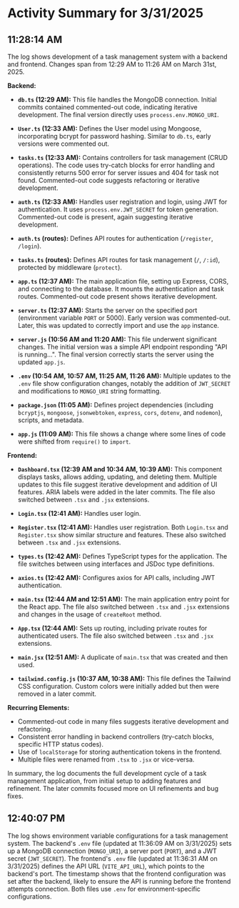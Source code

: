 # Activity Summary for 3/31/2025

## 11:28:14 AM
The log shows development of a task management system with a backend and frontend.  Changes span from 12:29 AM to 11:26 AM on March 31st, 2025.

**Backend:**

* **`db.ts` (12:29 AM):** This file handles the MongoDB connection.  Initial commits contained commented-out code, indicating iterative development. The final version directly uses `process.env.MONGO_URI`.

* **`User.ts` (12:33 AM):** Defines the User model using Mongoose, incorporating bcrypt for password hashing.  Similar to `db.ts`, early versions were commented out.

* **`tasks.ts` (12:33 AM):** Contains controllers for task management (CRUD operations).  The code uses try-catch blocks for error handling and consistently returns 500 error for server issues and 404 for task not found. Commented-out code suggests refactoring or iterative development.

* **`auth.ts` (12:33 AM):**  Handles user registration and login, using JWT for authentication. It uses `process.env.JWT_SECRET` for token generation.  Commented-out code is present, again suggesting iterative development.

* **`auth.ts` (routes):** Defines API routes for authentication (`/register`, `/login`).

* **`tasks.ts` (routes):** Defines API routes for task management (`/`, `/:id`), protected by middleware (`protect`).

* **`app.ts` (12:37 AM):** The main application file, setting up Express, CORS, and connecting to the database.  It mounts the authentication and task routes. Commented-out code present shows iterative development.

* **`server.ts` (12:37 AM):** Starts the server on the specified port (environment variable `PORT` or 5000). Early version was commented-out. Later, this was updated to correctly import and use the `app` instance.

* **`server.js` (10:56 AM and 11:20 AM):**  This file underwent significant changes. The initial version was a simple API endpoint responding "API is running...". The final version correctly starts the server using the updated `app.js`.

* **`.env` (10:54 AM, 10:57 AM, 11:25 AM, 11:26 AM):**  Multiple updates to the `.env` file show configuration changes, notably the addition of `JWT_SECRET` and modifications to `MONGO_URI` string formatting.

* **`package.json` (11:05 AM):** Defines project dependencies (including `bcryptjs`, `mongoose`, `jsonwebtoken`, `express`, `cors`, `dotenv`, and `nodemon`), scripts, and metadata.

* **`app.js` (11:09 AM):** This file shows a change where some lines of code were shifted from `require()` to `import`.


**Frontend:**

* **`Dashboard.tsx` (12:39 AM and 10:34 AM, 10:39 AM):** This component displays tasks, allows adding, updating, and deleting them.  Multiple updates to this file suggest iterative development and addition of UI features.  ARIA labels were added in the later commits.  The file also switched between `.tsx` and `.jsx` extensions.

* **`Login.tsx` (12:41 AM):** Handles user login.

* **`Register.tsx` (12:41 AM):** Handles user registration. Both `Login.tsx` and `Register.tsx` show similar structure and features.  These also switched between `.tsx` and `.jsx` extensions.

* **`types.ts` (12:42 AM):** Defines TypeScript types for the application.  The file switches between using interfaces and JSDoc type definitions.

* **`axios.ts` (12:42 AM):** Configures axios for API calls, including JWT authentication.

* **`main.tsx` (12:44 AM and 12:51 AM):** The main application entry point for the React app.  The file also switched between `.tsx` and `.jsx` extensions and changes in the usage of `createRoot` method.

* **`App.tsx` (12:44 AM):** Sets up routing, including private routes for authenticated users. The file also switched between `.tsx` and `.jsx` extensions.

* **`main.jsx` (12:51 AM):**  A duplicate of `main.tsx` that was created and then used.

* **`tailwind.config.js` (10:37 AM, 10:38 AM):** This file defines the Tailwind CSS configuration. Custom colors were initially added but then were removed in a later commit.


**Recurring Elements:**

* Commented-out code in many files suggests iterative development and refactoring.
* Consistent error handling in backend controllers (try-catch blocks, specific HTTP status codes).
* Use of `localStorage` for storing authentication tokens in the frontend.
* Multiple files were renamed from `.tsx` to `.jsx` or vice-versa.


In summary, the log documents the full development cycle of a task management application, from initial setup to adding features and refinement. The later commits focused more on UI refinements and bug fixes.


## 12:40:07 PM
The log shows environment variable configurations for a task management system.  The backend's `.env` file (updated at 11:36:09 AM on 3/31/2025) sets up a MongoDB connection (`MONGO_URI`), a server port (`PORT`), and a JWT secret (`JWT_SECRET`). The frontend's `.env` file (updated at 11:36:31 AM on 3/31/2025) defines the API URL (`VITE_API_URL`), which points to the backend's port.  The timestamp shows that the frontend configuration was set after the backend, likely to ensure the API is running before the frontend attempts connection.  Both files use `.env` for environment-specific configurations.
